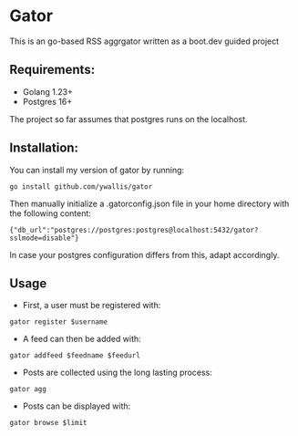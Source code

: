 # Gator

This is an go-based RSS aggrgator written as a boot.dev guided project

## Requirements:

- Golang 1.23+
- Postgres 16+ 

The project so far assumes that postgres runs on the localhost.

## Installation:

You can install my version of gator by running:

```
go install github.com/ywallis/gator
```

Then manually initialize a .gatorconfig.json file in your home directory with the following content:

```
{"db_url":"postgres://postgres:postgres@localhost:5432/gator?sslmode=disable"}
```

In case your postgres configuration differs from this, adapt accordingly.

## Usage

- First, a user must be registered with: 

`gator register $username`

- A feed can then be added with:

`gator addfeed $feedname $feedurl`

- Posts are collected using the long lasting process:

`gator agg`

- Posts can be displayed with:

`gator browse $limit`

